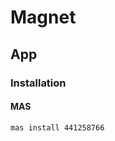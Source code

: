 # Magnet

<!--
Rectangle
https://rectangleapp.com
-->

## App

### Installation

#### MAS

```sh
mas install 441258766
```
